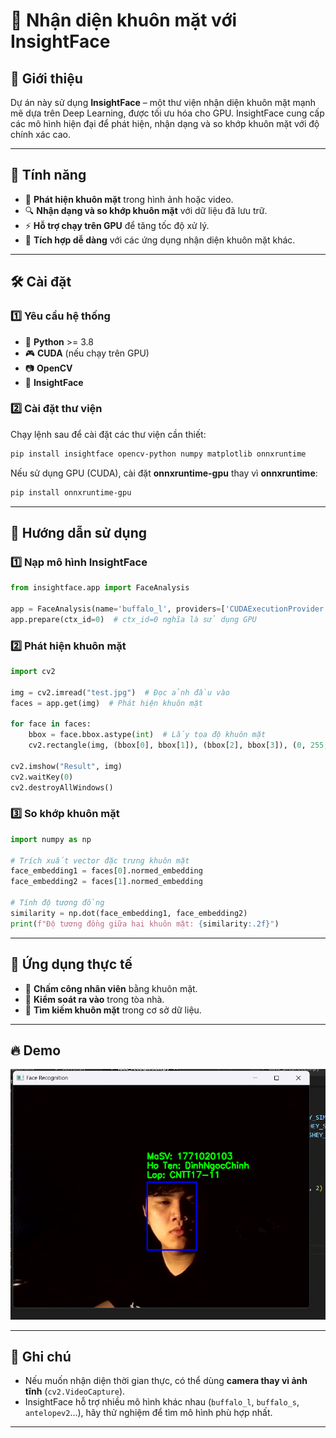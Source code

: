 # 🚀 Nhận diện khuôn mặt với InsightFace  

## 📌 Giới thiệu  
Dự án này sử dụng **InsightFace** – một thư viện nhận diện khuôn mặt mạnh mẽ dựa trên Deep Learning, được tối ưu hóa cho GPU. InsightFace cung cấp các mô hình hiện đại để phát hiện, nhận dạng và so khớp khuôn mặt với độ chính xác cao.  

---  

## 🎯 Tính năng  
- 📸 **Phát hiện khuôn mặt** trong hình ảnh hoặc video.  
- 🔍 **Nhận dạng và so khớp khuôn mặt** với dữ liệu đã lưu trữ.  
- ⚡ **Hỗ trợ chạy trên GPU** để tăng tốc độ xử lý.  
- 🔗 **Tích hợp dễ dàng** với các ứng dụng nhận diện khuôn mặt khác.  

---  

## 🛠️ Cài đặt  

### 1️⃣ Yêu cầu hệ thống  
- 🐍 **Python** >= 3.8  
- 🎮 **CUDA** (nếu chạy trên GPU)  
- 📷 **OpenCV**  
- 🤖 **InsightFace**  

### 2️⃣ Cài đặt thư viện  
Chạy lệnh sau để cài đặt các thư viện cần thiết:  

```bash  
pip install insightface opencv-python numpy matplotlib onnxruntime  
```

Nếu sử dụng GPU (CUDA), cài đặt **onnxruntime-gpu** thay vì **onnxruntime**:  

```bash  
pip install onnxruntime-gpu  
```

---  

## 🚀 Hướng dẫn sử dụng  

### 1️⃣ Nạp mô hình InsightFace  
```python  
from insightface.app import FaceAnalysis  

app = FaceAnalysis(name='buffalo_l', providers=['CUDAExecutionProvider'])  # Chạy trên GPU  
app.prepare(ctx_id=0)  # ctx_id=0 nghĩa là sử dụng GPU  
```

### 2️⃣ Phát hiện khuôn mặt  
```python  
import cv2  

img = cv2.imread("test.jpg")  # Đọc ảnh đầu vào  
faces = app.get(img)  # Phát hiện khuôn mặt  

for face in faces:  
    bbox = face.bbox.astype(int)  # Lấy tọa độ khuôn mặt  
    cv2.rectangle(img, (bbox[0], bbox[1]), (bbox[2], bbox[3]), (0, 255, 0), 2)  # Vẽ khung  

cv2.imshow("Result", img)  
cv2.waitKey(0)  
cv2.destroyAllWindows()  
```

### 3️⃣ So khớp khuôn mặt  
```python  
import numpy as np  

# Trích xuất vector đặc trưng khuôn mặt  
face_embedding1 = faces[0].normed_embedding  
face_embedding2 = faces[1].normed_embedding  

# Tính độ tương đồng  
similarity = np.dot(face_embedding1, face_embedding2)  
print(f"Độ tương đồng giữa hai khuôn mặt: {similarity:.2f}")  
```

---  

## 📌 Ứng dụng thực tế  
- 🏢 **Chấm công nhân viên** bằng khuôn mặt.  
- 🚪 **Kiểm soát ra vào** trong tòa nhà.  
- 🔎 **Tìm kiếm khuôn mặt** trong cơ sở dữ liệu.  

---  

## 🔥 Demo  
![Face Detection](https://github.com/chinhliki/Nhan-dien-khuon-mat/blob/main/Screenshot%202025-03-05%20020151.png#:~:text=README.md-,Screenshot%202025%2D03%2D05%20020151,-.png)  

---  

## 📝 Ghi chú  
- Nếu muốn nhận diện thời gian thực, có thể dùng **camera thay vì ảnh tĩnh** (`cv2.VideoCapture`).  
- InsightFace hỗ trợ nhiều mô hình khác nhau (`buffalo_l`, `buffalo_s`, `antelopev2`...), hãy thử nghiệm để tìm mô hình phù hợp nhất.  

---  
